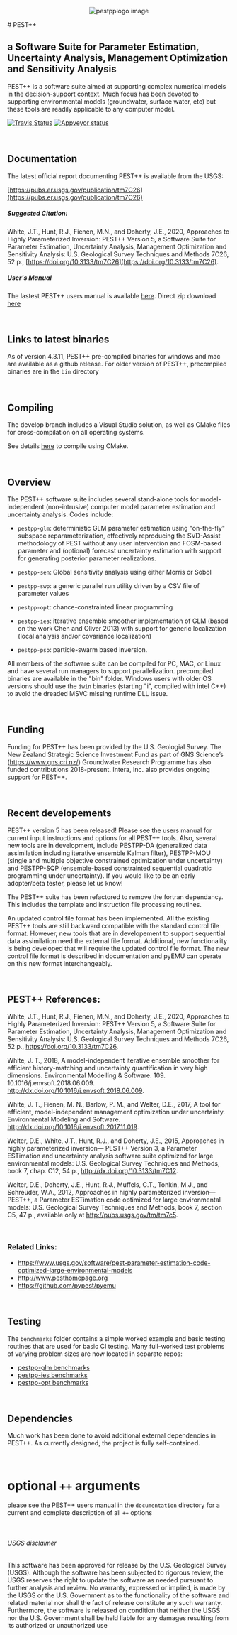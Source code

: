 <p align="center">
  <img src="documentation/pestpplogo.png" alt="pestpplogo image">
</p>
# PEST++

## a Software Suite for Parameter Estimation, Uncertainty Analysis, Management Optimization and Sensitivity Analysis

PEST++ is a software suite aimed at supporting complex numerical models in the decision-support context.  Much focus has been devoted to supporting environmental models (groundwater, surface water, etc) but these tools are readily applicable to any computer model.

[![Travis Status](https://travis-ci.org/usgs/pestpp.svg?branch=master)](https://travis-ci.org/usgs/pestpp)
[![Appveyor status](https://ci.appveyor.com/api/projects/status/rqadojcv8bkj5gr0/branch/master?svg=true)](https://ci.appveyor.com/project/jwhite-usgs/pestpp/branch/master)

<br>


## Documentation

The latest official report documenting PEST++ is available from the USGS:

[https://pubs.er.usgs.gov/publication/tm7C26](https://pubs.er.usgs.gov/publication/tm7C26)

##### Suggested Citation:

White, J.T., Hunt, R.J., Fienen, M.N., and Doherty, J.E., 2020, Approaches to Highly Parameterized Inversion: PEST++ Version 5, a Software Suite for Parameter Estimation, Uncertainty Analysis, Management Optimization and Sensitivity Analysis: U.S. Geological Survey Techniques and Methods 7C26, 52 p., [https://doi.org/10.3133/tm7C26](https://doi.org/10.3133/tm7C26).

##### User's Manual

The lastest PEST++ users manual is available [here](https://github.com/usgs/pestpp/tree/develop/documentation). Direct zip download [here](https://minhaskamal.github.io/DownGit/#/home?url=https://github.com/usgs/pestpp/tree/develop/documentation)

<br>

## Links to latest binaries

As of version 4.3.11, PEST++ pre-compiled binaries for windows and mac are available as a github release.  For older version of PEST++, precompiled binaries are in the `bin` directory

<br>

## Compiling
The develop branch includes a Visual Studio solution, as well as CMake files for cross-compilation on all operating systems.

See details [here](documentation/cmake.md) to compile using CMake.

<br>

## Overview
The PEST++ software suite includes several stand-alone tools for model-independent (non-intrusive) computer model parameter estimation and uncertainty analysis.  Codes include:

* ``pestpp-glm``: deterministic GLM parameter estimation using "on-the-fly" subspace reparameterization, effectively reproducing the SVD-Assist methodology of PEST without any user intervention and FOSM-based parameter and (optional) forecast uncertainty estimation with support for generating posterior parameter realizations.

* ``pestpp-sen``: Global sensitivity analysis using either Morris or Sobol

* ``pestpp-swp``: a generic parallel run utility driven by a CSV file of parameter values

* ``pestpp-opt``: chance-constrainted linear programming

* ``pestpp-ies``: iterative ensemble smoother implementation of GLM (based on the work Chen and Oliver 2013) with support for generic localization (local analysis and/or covariance localization)

* ``pestpp-pso``: particle-swarm based inversion.

All members of the software suite can be compiled for PC, MAC, or Linux and have several run managers to support parallelization.  precompiled binaries are available in the "bin" folder.  Windows users with older OS versions should use the ``iwin`` binaries (starting "i", compiled with intel C++) to avoid the dreaded MSVC missing runtime DLL issue.

<br>

## Funding

Funding for PEST++ has been provided by the U.S. Geologial Survey. The New Zealand Strategic Science Investment Fund as part of GNS Science’s (https://www.gns.cri.nz/) Groundwater Research Programme has also funded contributions 2018-present.  Intera, Inc. also provides ongoing support for PEST++.

<br>

## Recent developements

PEST++ version 5 has been released!  Please see the users manual for current input instructions and options for all PEST++ tools.  Also, several new tools are in development, include PESTPP-DA (generalized data assimilation including iterative ensemble Kalman filter), PESTPP-MOU (single and multiple objective constrained optimization under uncertainty) and PESTPP-SQP (ensemble-based constrainted sequential quadratic programming under uncertainty).  If you would like to be an early adopter/beta tester, please let us know!

The PEST++ suite has been refactored to remove the fortran dependancy.  This includes the template and instruction file processing routines.

An updated control file format has been implemented.  All the existing PEST++ tools are still backward compatible with the standard control file format.  However, new tools that are in developement to support sequential data assimilation need the external file format.  Additional, new functionality is being developed that will require the updated control file format.  The new control file format is described in documentation and pyEMU can operate on this new format interchangeably.

<br>

## PEST++ References:

White, J.T., Hunt, R.J., Fienen, M.N., and Doherty, J.E., 2020, Approaches to Highly Parameterized Inversion: PEST++ Version 5, a Software Suite for Parameter Estimation, Uncertainty Analysis, Management Optimization and Sensitivity Analysis: U.S. Geological Survey Techniques and Methods 7C26, 52 p., https://doi.org/10.3133/tm7C26.

White, J. T., 2018, A model-independent iterative ensemble smoother for efficient history-matching and uncertainty quantification in very high dimensions. Environmental Modelling & Software. 109. 10.1016/j.envsoft.2018.06.009. <a ref="http://dx.doi.org/10.1016/j.envsoft.2018.06.009">http://dx.doi.org/10.1016/j.envsoft.2018.06.009</a>.

White, J. T., Fienen, M. N., Barlow, P. M., and Welter, D.E., 2017, A tool for efficient, model-independent management optimization under uncertainty. Environmental Modeling and Software.  <a ref="http://dx.doi.org/10.1016/j.envsoft.2017.11.019">http://dx.doi.org/10.1016/j.envsoft.2017.11.019</a>.

Welter, D.E., White, J.T., Hunt, R.J., and Doherty, J.E., 2015, Approaches in highly parameterized inversion— PEST++ Version 3, a Parameter ESTimation and uncertainty analysis software suite optimized for large environmental models: U.S. Geological Survey Techniques and Methods, book 7, chap. C12, 54 p., <a ref="http://dx.doi.org/10.3133/tm7C12">http://dx.doi.org/10.3133/tm7C12</a>.

Welter, D.E., Doherty, J.E., Hunt, R.J., Muffels, C.T., Tonkin, M.J., and Schreüder, W.A., 2012, Approaches in highly parameterized inversion—PEST++, a Parameter ESTimation code optimized for large environmental models: U.S. Geological Survey Techniques and Methods, book 7, section C5, 47 p., available only at <a ref="http://pubs.usgs.gov/tm/tm7c5">http://pubs.usgs.gov/tm/tm7c5</a>.

<br>

### Related Links:

* <a ref="https://www.usgs.gov/software/pest-parameter-estimation-code-optimized-large-environmental-models">https://www.usgs.gov/software/pest-parameter-estimation-code-optimized-large-environmental-models </a>
* <a ref="http://www.pesthomepage.org">http://www.pesthomepage.org </a>
* <a ref="https://github.com/pypest/pyemu">https://github.com/pypest/pyemu </a>

<br>

## Testing

The ``benchmarks`` folder contains a simple worked example and basic testing routines that are used for basic CI testing.  Many full-worked test problems of varying problem sizes are now located in separate repos:

* [pestpp-glm benchmarks](https://github.com/usgs/pestpp-glm_benchmarks)
* [pestpp-ies benchmarks](https://github.com/pestpp/pestpp-ies_benchmarks)
* [pestpp-opt benchmarks](https://github.com/pestpp/pestpp-opt_benchmarks)

<br>

## Dependencies

Much work has been done to avoid additional external dependencies in PEST++.  As currently designed, the project is fully self-contained.  

<br>

# optional ``++`` arguments

please see the PEST++ users manual in the ``documentation`` directory for a current and complete description of all ``++`` options

<br>

###### USGS disclaimer

This software has been approved for release by the U.S. Geological Survey (USGS). Although the software has been subjected to rigorous review, the USGS reserves the right to update the software as needed pursuant to further analysis and review. No warranty, expressed or implied, is made by the USGS or the U.S. Government as to the functionality of the software and related material nor shall the fact of release constitute any such warranty. Furthermore, the software is released on condition that neither the USGS nor the U.S. Government shall be held liable for any damages resulting from its authorized or unauthorized use
